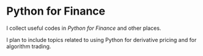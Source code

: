 # Python for Finance

I collect useful codes in *Python for Finance* and other places. 

I plan to include topics related to using Python for derivative pricing and for algorithm trading.
